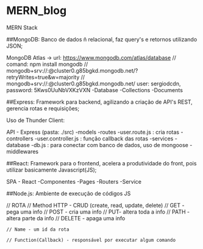 # MERN_blog
 MERN Stack

##MongoDB:
 Banco de dados ñ relacional, faz query's e retornos utilizando JSON;

 MongoDB Atlas -> url: https://www.mongodb.com/atlas/database
 // comand: npm install mongodb
 // mongodb+srv://<username>:<password>@cluster0.g85bgkd.mongodb.net/?retryWrites=true&w=majority
 // mongodb+srv://<username>:<password>@cluster0.g85bgkd.mongodb.net/
 user: sergiodcdn, password: 5Kws0UuNbVXKzVXN
 -Database
 -Collections
 -Documents

##Express:
 Framework para backend, agilizando a criação de API's REST, gerencia rotas e requisições;

 Uso de Thunder Client:


 API - Express (pasta: ./src)
 -models
 -routes
    -user.route.js : cria rotas
 -controllers
    -user.controller.js : função callback das rotas
 -services
 -database
    -db.js : para conectar com banco de dados, uso de mongoose
 -middlewares

##React:
 Framework para o frontend, acelera a produtividade do front, pois utilizar basicamente Javascript(JS);

 SPA - React
 -Componentes
 -Pages
 -Routers
 -Service

##Node.js:
 Ambiente de execução de códigos JS


// ROTA
    // Method HTTP - CRUD (create, read, update, delete)
        // GET - pega uma info
        // POST - cria uma info
        // PUT- altera toda a info
        // PATH - altera parte da info
        // DELETE - apaga uma info

    // Name - um id da rota

    // Function(Callback) - responsável por executar algum comando